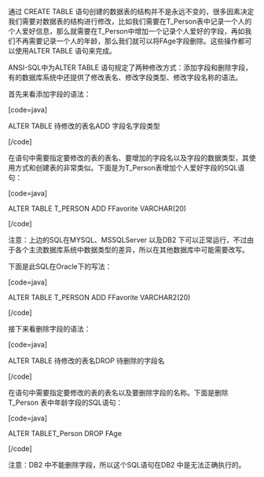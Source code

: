 通过 CREATE TABLE 语句创建的数据表的结构并不是永远不变的，很多因素决定我们需要对数据表的结构进行修改，比如我们需要在T_Person表中记录一个人的个人爱好信息，那么就需要在T_Person中增加一个记录个人爱好的字段，再如我们不再需要记录一个人的年龄，那么我们就可以将FAge字段删除。这些操作都可以使用ALTER TABLE 语句来完成。
ANSI-SQL中为ALTER TABLE 语句规定了两种修改方式：添加字段和删除字段，有的数据库系统中还提供了修改表名、修改字段类型、修改字段名称的语法。
首先来看添加字段的语法：
[code=java]
ALTER TABLE 待修改的表名ADD 字段名字段类型
[/code]
在语句中需要指定要修改的表的表名、要增加的字段名以及字段的数据类型，其使用方式和创建表的非常类似。下面是为T_Person表增加个人爱好字段的SQL语句：
[code=java]
ALTER TABLE T_PERSON ADD FFavorite VARCHAR(20)
[/code]
注意：上边的SQL在MYSQL、MSSQLServer 以及DB2 下可以正常运行，不过由于各个主流数据库系统中数据类型的差异，所以在其他数据库中可能需要改写。
下面是此SQL在Oracle下的写法：
[code=java]
ALTER TABLE T_PERSON ADD FFavorite VARCHAR2(20)
[/code]
接下来看删除字段的语法：
[code=java]
ALTER TABLE 待修改的表名DROP 待删除的字段名
[/code]
在语句中需要指定要修改的表的表名以及要删除字段的名称。下面是删除T_Person 表中年龄字段的SQL语句：
[code=java]
ALTER TABLET_Person DROP FAge
[/code]
注意：DB2 中不能删除字段，所以这个SQL语句在DB2 中是无法正确执行的。